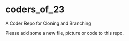 # coders_of_23
A Coder Repo for Cloning and Branching

Please add some a new file, picture or code to this repo.